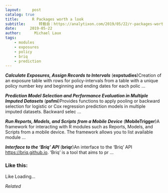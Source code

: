 ```yaml
---
layout:     post
catalog: true
title:      R Packages worth a look
subtitle:      转载自：https://analytixon.com/2019/05/22/r-packages-worth-a-look-1523/
date:      2019-05-22
author:      Michael Laux
tags:
    - modules
    - exposures
    - policy
    - briq
    - prediction
---
```


***Calculate Exposures, Assign Records to Intervals*** (**expstudies**)Creation of an exposure table with rows for policy-intervals from a table with a unique policy number key and beginning and ending dates for each polic …

***Prediction Model Selection and Performance Evaluation in Multiple Imputed Datasets*** (**psfmi**)Provides functions to apply pooling or backward selection for logistic or Cox regression prediction models in multiple imputed datasets. Backward selec …

***Run Reports, Models, and Scripts from a Mobile Device*** (**MobileTrigger**)A framework for interacting with R modules such as Reports, Models, and Scripts from a mobile device. The framework allows you to list available module …

***Interface to the ‘Briq’ API*** (**briqr**)An interface to the ‘Briq’ API <https://briq.github.io>. ‘Briq’ is a tool that aims to pr …





### Like this:

Like Loading...


*Related*

